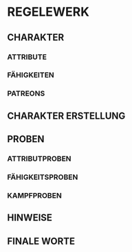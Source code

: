 # REGELEWERK
## CHARAKTER
### ATTRIBUTE
### FÄHIGKEITEN
### PATREONS
## CHARAKTER ERSTELLUNG
## PROBEN
### ATTRIBUTPROBEN
### FÄHIGKEITSPROBEN
### KAMPFPROBEN
## HINWEISE
## FINALE WORTE